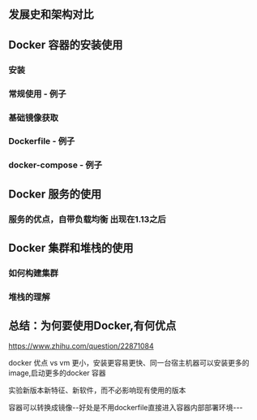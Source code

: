 <!-- toc -->
## 发展史和架构对比

## Docker 容器的安装使用

### 安装
### 常规使用 - 例子
### 基础镜像获取
### Dockerfile - 例子
### docker-compose - 例子

## Docker 服务的使用
### 服务的优点，自带负载均衡 出现在1.13之后

## Docker 集群和堆栈的使用
### 如何构建集群
### 堆栈的理解


## 总结：为何要使用Docker,有何优点

https://www.zhihu.com/question/22871084


docker 优点
vs vm 更小，安装更容易更快、同一台宿主机器可以安装更多的image,启动更多的docker 容器

实验新版本新特征、新软件，而不必影响现有使用的版本

容器可以转换成镜像--好处是不用dockerfile直接进入容器内部部署环境---




